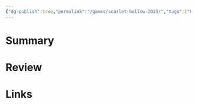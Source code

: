 ```yaml
---
{"dg-publish":true,"permalink":"/games/scarlet-hollow-2020/","tags":["LP"],"created":"2024-02-13","updated":"2024-02-26"}
---
```



# Summary

# Review

# Links
